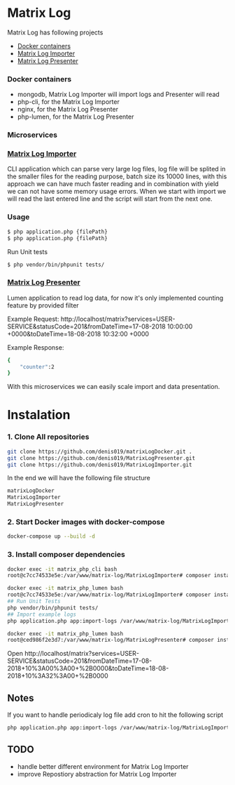 # Matrix Log
Matrix Log has following projects
 - [Docker containers](https://github.com/denis019/matrixLogDocker)
 - [Matrix Log Importer](https://github.com/denis019/MatrixLogImporter)
 - [Matrix Log Presenter](https://github.com/denis019/MatrixLogPresenter)
 
### Docker containers
 - mongodb, Matrix Log Importer will import logs and Presenter will read
 - php-cli, for the Matrix Log Importer
 - nginx, for the Matrix Log Presenter
 - php-lumen, for the Matrix Log Presenter

### Microservices
### [Matrix Log Importer](https://github.com/denis019/MatrixLogImporter)
CLI application which can parse very large log files, log file will be splited in the smaller files for the reading purpose, batch size its 10000 lines, with this approach we can have much faster reading and in combination with yield we can not have some memory usage errors. When we start with import we will read the last entered line and the script will start from the next one.
### Usage
```sh
$ php application.php {filePath}
$ php application.php {filePath}
```
Run Unit tests
```sh
$ php vendor/bin/phpunit tests/
```
### [Matrix Log Presenter](https://github.com/denis019/MatrixLogPresenter)
Lumen application to read log data, for now it's only implemented counting feature by provided filter

Example Request:
http://localhost/matrix?services=USER-SERVICE&statusCode=201&fromDateTime=17-08-2018 10:00:00 +0000&toDateTime=18-08-2018 10:32:00 +0000

Example Response:
```sh
{
    "counter":2
}
```
With this microservices we can easily scale import and data presentation.

# Instalation
### 1. Clone All repositories
```sh
git clone https://github.com/denis019/matrixLogDocker.git .
git clone https://github.com/denis019/MatrixLogPresenter.git
git clone https://github.com/denis019/MatrixLogImporter.git
```
In the end we will have the following file structure
```sh
matrixLogDocker
MatrixLogImporter
MatrixLogPresenter
```
### 2. Start Docker images with docker-compose
```sh
docker-compose up --build -d
```
### 3. Install composer dependencies
```sh
docker exec -it matrix_php_cli bash
root@c7cc74533e5e:/var/www/matrix-log/MatrixLogImporter# composer install
```
```sh
docker exec -it matrix_php_lumen bash
root@c7cc74533e5e:/var/www/matrix-log/MatrixLogImporter# composer install
## Run Unit Tests
php vendor/bin/phpunit tests/
## Import example logs
php application.php app:import-logs /var/www/matrix-log/MatrixLogImporter/tests/log-pool/example-logs.log
```
```sh
docker exec -it matrix_php_lumen bash
root@ced986f2e3d7:/var/www/matrix-log/MatrixLogPresenter# composer install
```
Open
http://localhost/matrix?services=USER-SERVICE&statusCode=201&fromDateTime=17-08-2018+10%3A00%3A00+%2B0000&toDateTime=18-08-2018+10%3A32%3A00+%2B0000

## Notes
If you want to handle periodicaly log file add cron to hit the following script
 ```sh
php application.php app:import-logs /var/www/matrix-log/MatrixLogImporter/tests/log-pool/example-logs.log
```

## TODO
 - handle better different environment for Matrix Log Importer
 - improve Repostiory abstraction for Matrix Log Importer


